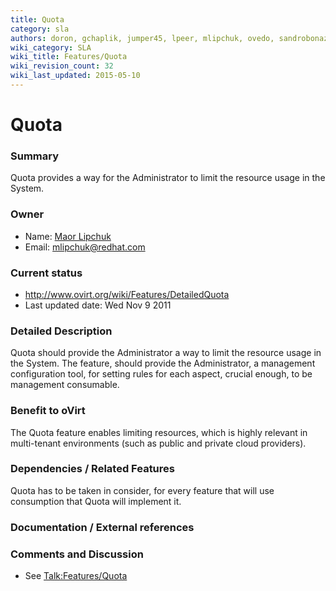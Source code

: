 ```yaml
---
title: Quota
category: sla
authors: doron, gchaplik, jumper45, lpeer, mlipchuk, ovedo, sandrobonazzola
wiki_category: SLA
wiki_title: Features/Quota
wiki_revision_count: 32
wiki_last_updated: 2015-05-10
---
```


# Quota

### Summary

Quota provides a way for the Administrator to limit the resource usage in the System.

### Owner

*   Name: [ Maor Lipchuk](User:mlipchuk)
*   Email: <mlipchuk@redhat.com>

### Current status

*   <http://www.ovirt.org/wiki/Features/DetailedQuota>
*   Last updated date: Wed Nov 9 2011

### Detailed Description

Quota should provide the Administrator a way to limit the resource usage in the System.
The feature, should provide the Administrator, a management configuration tool, for setting rules for each aspect, crucial enough, to be management consumable.

### Benefit to oVirt

The Quota feature enables limiting resources, which is highly relevant in multi-tenant environments (such as public and private cloud providers).

### Dependencies / Related Features

Quota has to be taken in consider, for every feature that will use consumption that Quota will implement it.

### Documentation / External references

### Comments and Discussion

*   See <Talk:Features/Quota>
